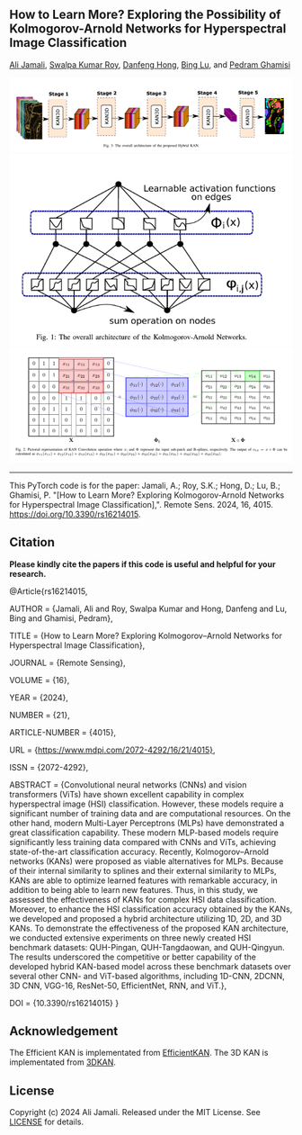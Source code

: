 
## How to Learn More? Exploring the Possibility of Kolmogorov-Arnold Networks for Hyperspectral Image Classification







[Ali Jamali](https://www.researchgate.net/profile/Ali-Jamali), [Swalpa Kumar Roy](https://swalpa.github.io), [Danfeng Hong](https://sites.google.com/view/danfeng-hong), [Bing Lu](https://www.sfu.ca/people/binglu/about.html), and [Pedram Ghamisi](https://www.iarai.ac.at/people/pedramghamisi/)

<img src="HybridKAN.png"/>
<img src="Kan.png"/>
<img src="Kan_operation.png"/>

___________

This PyTorch code is for the paper:
Jamali, A.; Roy, S.K.; Hong, D.; Lu, B.; Ghamisi, P. "[How to Learn More? Exploring Kolmogorov-Arnold Networks for Hyperspectral Image Classification],". Remote Sens. 2024, 16, 4015. https://doi.org/10.3390/rs16214015.



Citation
---------------------

**Please kindly cite the papers if this code is useful and helpful for your research.**

@Article{rs16214015,

AUTHOR = {Jamali, Ali and Roy, Swalpa Kumar and Hong, Danfeng and Lu, Bing and Ghamisi, Pedram},

TITLE = {How to Learn More? Exploring Kolmogorov–Arnold Networks for Hyperspectral Image Classification},

JOURNAL = {Remote Sensing},

VOLUME = {16},

YEAR = {2024},

NUMBER = {21},

ARTICLE-NUMBER = {4015},

URL = {https://www.mdpi.com/2072-4292/16/21/4015},

ISSN = {2072-4292},

ABSTRACT = {Convolutional neural networks (CNNs) and vision transformers (ViTs) have shown excellent capability in complex hyperspectral image (HSI) classification. However, these models require a significant number of training data and are computational resources. On the other hand, modern Multi-Layer Perceptrons (MLPs) have demonstrated a great classification capability. These modern MLP-based models require significantly less training data compared with CNNs and ViTs, achieving state-of-the-art classification accuracy. Recently, Kolmogorov–Arnold networks (KANs) were proposed as viable alternatives for MLPs. Because of their internal similarity to splines and their external similarity to MLPs, KANs are able to optimize learned features with remarkable accuracy, in addition to being able to learn new features. Thus, in this study, we assessed the effectiveness of KANs for complex HSI data classification. Moreover, to enhance the HSI classification accuracy obtained by the KANs, we developed and proposed a hybrid architecture utilizing 1D, 2D, and 3D KANs. To demonstrate the effectiveness of the proposed KAN architecture, we conducted extensive experiments on three newly created HSI benchmark datasets: QUH-Pingan, QUH-Tangdaowan, and QUH-Qingyun. The results underscored the competitive or better capability of the developed hybrid KAN-based model across these benchmark datasets over several other CNN- and ViT-based algorithms, including 1D-CNN, 2DCNN, 3D CNN, VGG-16, ResNet-50, EfficientNet, RNN, and ViT.},

DOI = {10.3390/rs16214015}
}

  
Acknowledgement
---------------------

The Efficient KAN is implementated from [EfficientKAN](https://github.com/Blealtan/efficient-kan).
The 3D KAN is implementated from [3DKAN](https://github.com/FirasBDarwish/ConvKAN3D).

## License

Copyright (c) 2024 Ali Jamali. Released under the MIT License. See [LICENSE](LICENSE) for details.

